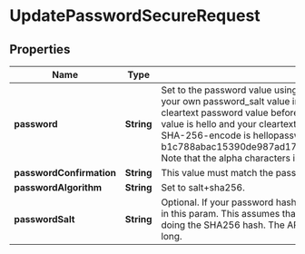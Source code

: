

# UpdatePasswordSecureRequest


## Properties

| Name | Type | Description | Notes |
|------------ | ------------- | ------------- | -------------|
|**password** | **String** | Set to the password value using a SHA-256-encoded value. If you are including your own password_salt value in your request, prepend the salt value to the cleartext password value before SHA-256-encoding it. For example, if your salt value is hello and your cleartext password value is password, the value you need to SHA-256-encode is hellopassword. The resulting encoded value would be b1c788abac15390de987ad17b65ac73c9b475d428a51f245c645a442fddd078b. Note that the alpha characters in this has must all be lower case. |  |
|**passwordConfirmation** | **String** | This value must match the password value. |  |
|**passwordAlgorithm** | **String** | Set to salt+sha256. |  |
|**passwordSalt** | **String** | Optional. If your password hash has been salted then you can provide the salt used in this param. This assumes that the salt was prepended to the password before doing the SHA256 hash. The API supports a salt value that is up to 40 characters long. |  [optional] |



